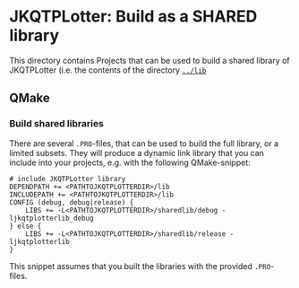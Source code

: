 # JKQTPLotter: Build as a SHARED library

This directory contains Projects that can be used to build a shared library of JKQTPLotter (i.e. the contents of the directory [`../lib`](../lib)

## QMake

### Build shared libraries
There are several `.PRO`-files, that can be used to build the full library, or a limited subsets. They will produce a dynamic link library that you can include into your projects, e.g. with the following QMake-snippet:

```.qmake
# include JKQTPLotter library
DEPENDPATH += <PATHTOJKQTPLOTTERDIR>/lib
INCLUDEPATH += <PATHTOJKQTPLOTTERDIR>/lib
CONFIG (debug, debug|release) {
    LIBS += -L<PATHTOJKQTPLOTTERDIR>/sharedlib/debug -ljkqtplotterlib_debug
} else {
    LIBS += -L<PATHTOJKQTPLOTTERDIR>/sharedlib/release -ljkqtplotterlib
}
```

This snippet assumes that you built the libraries with the provided `.PRO`-files.



